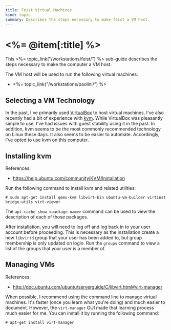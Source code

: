 ```yaml
--- 
title: Feist Virtual Machines
kind: topic
summary: Describes the steps necessary to make feist a VM host.
---
```


# <%= @item[:title] %>

This <%= topic_link("/workstations/feist/") %> sub-guide describes the steps necessary to make the computer a VM host.

The VM host will be used to run the following virtual machines:
* <%= topic_link("/workstations/paolini/") %>


## Selecting a VM Technology

In the past, I've primarily used [VirtualBox](https://www.virtualbox.org/) to host virtual machines. I've also recently had a bit of experience with [kvm](http://www.linux-kvm.org/page/Main_Page). While VirtualBox was pleasantly simple to use, I've had issues with guest stability using it in the past. In addition, kvm seems to be the most commonly recommended technology on Linux these days. It also seems to be easier to automate. Accordingly, I've opted to use kvm on this computer.


## Installing kvm

References:

* <https://help.ubuntu.com/community/KVM/Installation>

Run the following command to install kvm and related utilities:

    # sudo apt-get install qemu-kvm libvirt-bin ubuntu-vm-builder virtinst bridge-utils virt-viewer

The `apt-cache show <package-name>` command can be used to view the description of each of those packages.

After installation, you will need to log off and log back in to your user account before proceeding. This is necessary as the installation create a new `libvirtd` group that your user has been added to, but group membership is only updated on login. Run the `groups` command to view a list of the groups that your user is a member of.


## Managing VMs

References:

* <http://doc.ubuntu.com/ubuntu/serverguide/C/libvirt.html#virt-manager>

When possible, I recommend using the command line to manage virtual machines. It's faster (once you learn what you're doing) and much easier to document. However, the `virt-manager` GUI made that learning process much easier for me. You can install it by running the following command:

    # apt-get install virt-manager

